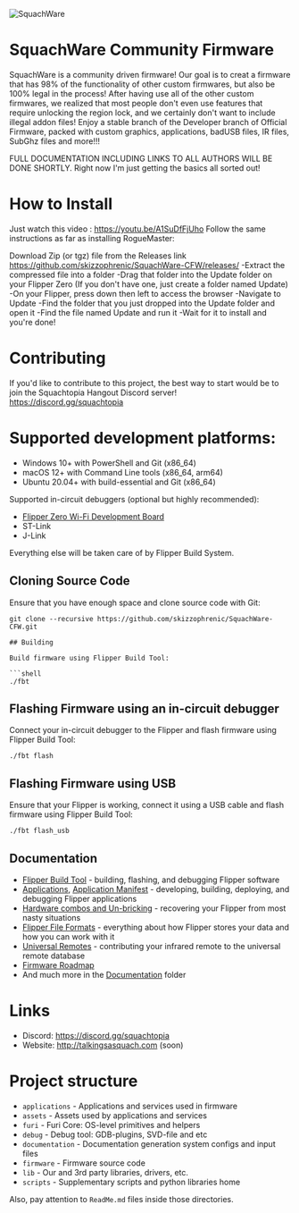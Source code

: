 ![SquachWare](https://user-images.githubusercontent.com/16942638/211815956-4dd70fca-97d8-49c5-a98b-08f2c7fa8786.jpg)


# SquachWare Community Firmware
SquachWare is a community driven firmware!  Our goal is to creat a firmware that has 98% of the functionality of other custom firmwares, but also be 100% legal in the process!  After having use all of the other custom firmwares, we realized that most people don't even use features that require unlocking the region lock, and we certainly don't want to include illegal addon files!  Enjoy a stable branch of the Developer branch of Official Firmware, packed with custom graphics, applications, badUSB files, IR files, SubGhz files and more!!!

FULL DOCUMENTATION INCLUDING LINKS TO ALL AUTHORS WILL BE DONE SHORTLY.
Right now I'm just getting the basics all sorted out!

# How to Install
Just watch this video : https://youtu.be/A1SuDfFjUho
Follow the same instructions as far as installing RogueMaster:

Download Zip (or tgz) file from the Releases link https://github.com/skizzophrenic/SquachWare-CFW/releases/
-Extract the compressed file into a folder
-Drag that folder into the Update folder on your Flipper Zero (If you don't have one, just create a folder named Update)
-On your Flipper, press down then left to access the browser
-Navigate to Update
-Find the folder that you just dropped into the Update folder and open it
-Find the file named Update and run it
-Wait for it to install and you're done!

# Contributing

If you'd like to contribute to this project, the best way to start would be to join the Squachtopia Hangout Discord server! https://discord.gg/squachtopia


# Supported development platforms:

- Windows 10+ with PowerShell and Git (x86_64)
- macOS 12+ with Command Line tools (x86_64, arm64)
- Ubuntu 20.04+ with build-essential and Git (x86_64)

Supported in-circuit debuggers (optional but highly recommended):

- [Flipper Zero Wi-Fi Development Board](https://shop.flipperzero.one/products/wifi-devboard)
- ST-Link
- J-Link

Everything else will be taken care of by Flipper Build System.

## Cloning Source Code

Ensure that you have enough space and clone source code with Git:

```shell
git clone --recursive https://github.com/skizzophrenic/SquachWare-CFW.git

## Building

Build firmware using Flipper Build Tool:

```shell
./fbt
```

## Flashing Firmware using an in-circuit debugger

Connect your in-circuit debugger to the Flipper and flash firmware using Flipper Build Tool:

```shell
./fbt flash
```

## Flashing Firmware using USB

Ensure that your Flipper is working, connect it using a USB cable and flash firmware using Flipper Build Tool:

```shell
./fbt flash_usb
```

## Documentation

- [Flipper Build Tool](/documentation/fbt.md) - building, flashing, and debugging Flipper software
- [Applications](/documentation/AppsOnSDCard.md), [Application Manifest](/documentation/AppManifests.md) - developing, building, deploying, and debugging Flipper applications
- [Hardware combos and Un-bricking](/documentation/KeyCombo.md) - recovering your Flipper from most nasty situations
- [Flipper File Formats](/documentation/file_formats) - everything about how Flipper stores your data and how you can work with it
- [Universal Remotes](/documentation/UniversalRemotes.md) - contributing your infrared remote to the universal remote database
- [Firmware Roadmap](/documentation/RoadMap.md)
- And much more in the [Documentation](/documentation) folder

# Links

- Discord: https://discord.gg/squachtopia
- Website: http://talkingsasquach.com (soon)


# Project structure

- `applications`    - Applications and services used in firmware
- `assets`          - Assets used by applications and services
- `furi`            - Furi Core: OS-level primitives and helpers
- `debug`           - Debug tool: GDB-plugins, SVD-file and etc
- `documentation`   - Documentation generation system configs and input files
- `firmware`        - Firmware source code
- `lib`             - Our and 3rd party libraries, drivers, etc.
- `scripts`         - Supplementary scripts and python libraries home

Also, pay attention to `ReadMe.md` files inside those directories.
